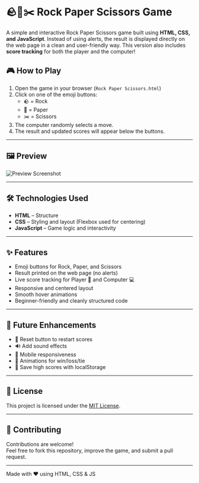 # 🪨📄✂️ Rock Paper Scissors Game

A simple and interactive Rock Paper Scissors game built using **HTML, CSS, and JavaScript**. Instead of using alerts, the result is displayed directly on the web page in a clean and user-friendly way. This version also includes **score tracking** for both the player and the computer!



## 🎮 How to Play

1. Open the game in your browser (`Rock Paper Scissors.html`)
2. Click on one of the emoji buttons:
   - 🪨 = Rock
   - 📄 = Paper
   - ✂️ = Scissors
3. The computer randomly selects a move.
4. The result and updated scores will appear below the buttons.

---

## 🖼️ Preview

![Preview Screenshot](https://github.com/user-attachments/assets/fae6f760-7de9-4cbc-bdb0-c82b3a637bb8)


---

## 🛠️ Technologies Used

- **HTML** – Structure
- **CSS** – Styling and layout (Flexbox used for centering)
- **JavaScript** – Game logic and interactivity

---

## ✨ Features

- Emoji buttons for Rock, Paper, and Scissors
- Result printed on the web page (no alerts)
- Live score tracking for Player 👤 and Computer 💻
- Responsive and centered layout
- Smooth hover animations
- Beginner-friendly and cleanly structured code

---

## 📌 Future Enhancements

- 🔄 Reset button to restart scores
- 🔊 Add sound effects
- 📱 Mobile responsiveness
- 🎨 Animations for win/loss/tie
- 💾 Save high scores with localStorage

---

## 📄 License

This project is licensed under the [MIT License](LICENSE).

---

## 🤝 Contributing

Contributions are welcome!  
Feel free to fork this repository, improve the game, and submit a pull request.

---

Made with ❤️ using HTML, CSS & JS
